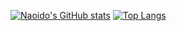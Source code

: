 [![Naoido's GitHub stats](https://github-readme-stats-clone-eight.vercel.app/api?username=naoido&theme=vue-dark&show_icons=true&count_private=true)](https://github.com/naoido/github-readme-stats)
[![Top Langs](https://github-readme-stats-clone-eight.vercel.app/api/top-langs/?username=naoido&theme=vue-dark&show_icons=true&layout=compact&count_private=true)](https://github.com/naoido/github-readme-stats)
